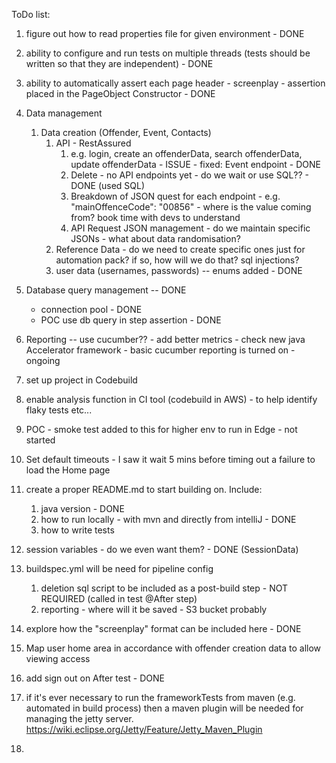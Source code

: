 ToDo list:

1. figure out how to read properties file for given environment  - DONE
   
2. ability to configure and run tests on multiple threads (tests should be written so that they are independent) - DONE

3. ability to automatically assert each page header - screenplay - assertion placed in the PageObject Constructor - DONE

4. Data management
   1. Data creation (Offender, Event, Contacts)
      1. API - RestAssured
         1. e.g. login, create an offenderData, search offenderData, update offenderData - ISSUE - fixed: Event endpoint - DONE
         3. Delete - no API endpoints yet - do we wait or use SQL?? - DONE (used SQL)
         4. Breakdown of JSON quest for each endpoint - e.g. "mainOffenceCode": "00856" - where is the value coming from? book time with devs to understand
         5. API Request JSON management - do we maintain specific JSONs - what about data randomisation?
      2. Reference Data - do we need to create specific ones just for automation pack? if so, how will we do that? sql injections?
      3. user data (usernames, passwords)  -- enums added - DONE
   
5. Database query management  -- DONE
   - connection pool - DONE
   - POC use db query in step assertion - DONE
   
6. Reporting  -- use cucumber?? - add better metrics - check new java Accelerator framework - basic cucumber reporting is turned on - ongoing
7. set up project in Codebuild
8. enable analysis function in CI tool (codebuild in AWS) - to help identify flaky tests etc... 

9. POC - smoke test added to this for higher env to run in Edge - not started

10. Set default timeouts - I saw it wait 5 mins before timing out a failure to load the Home page

11. create a proper README.md to start building on. Include:
    1. java version - DONE
    2. how to run locally - with mvn and directly from intelliJ - DONE
    3. how to write tests
   
12. session variables - do we even want them? - DONE (SessionData)

13. buildspec.yml will be need for pipeline config
    1. deletion sql script to be included as a post-build step - NOT REQUIRED (called in test @After step)
    2. reporting - where will it be saved - S3 bucket probably
    
14. explore how the "screenplay" format can be included here - DONE
15. Map user home area in accordance with offender creation data to allow viewing access
16. add sign out on After test - DONE

17. if it's ever necessary to run the frameworkTests from maven (e.g. automated in build process) then a maven plugin will be needed for managing the jetty server.
    https://wiki.eclipse.org/Jetty/Feature/Jetty_Maven_Plugin
18. 

